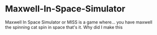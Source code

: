 # Maxwell-In-Space-Simulator
Maxwell In Space Simulator or MISS is a game where... you have maxwell the spinning cat spin in space that's it. Why did I make this
